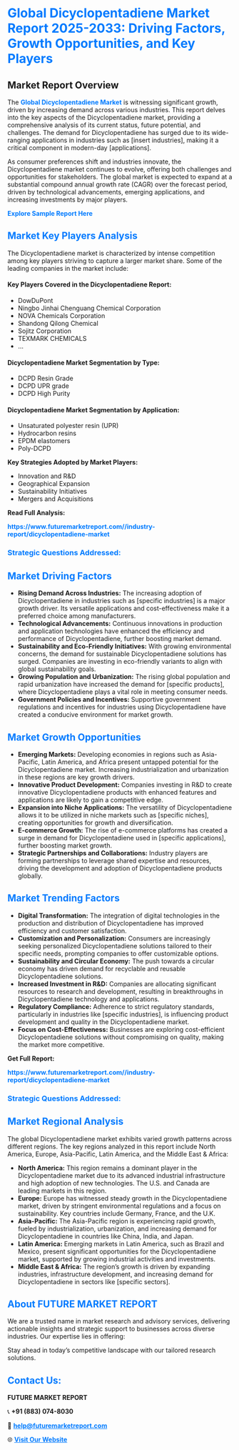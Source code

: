 <h1 style="color: #007BFF;">Global Dicyclopentadiene Market Report 2025-2033: Driving Factors, Growth Opportunities, and Key Players</h1>

<section id="overview">
<h2>Market Report Overview</h2>
<p>The <a href="https://www.futuremarketreport.com//industry-report/dicyclopentadiene-market" style="color: #007BFF; text-decoration: none;"><strong>Global Dicyclopentadiene Market</strong></a> is witnessing significant growth, driven by increasing demand across various industries. This report delves into the key aspects of the Dicyclopentadiene market, providing a comprehensive analysis of its current status, future potential, and challenges. The demand for Dicyclopentadiene has surged due to its wide-ranging applications in industries such as [insert industries], making it a critical component in modern-day [applications].</p>
<p>As consumer preferences shift and industries innovate, the Dicyclopentadiene market continues to evolve, offering both challenges and opportunities for stakeholders. The global market is expected to expand at a substantial compound annual growth rate (CAGR) over the forecast period, driven by technological advancements, emerging applications, and increasing investments by major players.</p>
</section>

<section id="overview">
<p><a href="https://www.futuremarketreport.com//request-sample/reportId=56725" style="color: #007BFF; text-decoration: none;"><strong>Explore Sample Report Here</strong></a></p>
</section>

<section id="key-players">
<h2 style="color: #007BFF;">Market Key Players Analysis</h2>
<p>The Dicyclopentadiene market is characterized by intense competition among key players striving to capture a larger market share. Some of the leading companies in the market include:</p>
<h4>Key Players Covered in the Dicyclopentadiene Report:</h4>
<ul><li>DowDuPont</li><li>Ningbo Jinhai Chenguang Chemical Corporation</li><li>NOVA Chemicals Corporation</li><li>Shandong Qilong Chemical</li><li>Sojitz Corporation</li><li>TEXMARK CHEMICALS</li><li>...</li></ul>
<h4>Dicyclopentadiene Market Segmentation by Type:</h4>
<ul><li>DCPD Resin Grade</li><li>DCPD UPR grade</li><li>DCPD High Purity</li></ul>

<h4>Dicyclopentadiene Market Segmentation by Application:</h4>
<ul><li>Unsaturated polyester resin (UPR)</li><li>Hydrocarbon resins</li><li>EPDM elastomers</li><li>Poly-DCPD</li></ul>
<p><strong>Key Strategies Adopted by Market Players:</strong></p>
<ul>
<li>Innovation and R&D</li>
<li>Geographical Expansion</li>
<li>Sustainability Initiatives</li>
<li>Mergers and Acquisitions</li>
</ul>
</section>

<section>
<p><strong>Read Full Analysis: </strong></p><a href="https://www.futuremarketreport.com//industry-report/dicyclopentadiene-market" style="color: #007BFF; text-decoration: none;"><strong>https://www.futuremarketreport.com//industry-report/dicyclopentadiene-market</strong></a>
<h3 style="color: #007BFF;">Strategic Questions Addressed:</h3>
</section>

<section id="driving-factors">
<h2 style="color: #007BFF;">Market Driving Factors</h2>
<ul>
<li><strong>Rising Demand Across Industries:</strong> The increasing adoption of Dicyclopentadiene in industries such as [specific industries] is a major growth driver. Its versatile applications and cost-effectiveness make it a preferred choice among manufacturers.</li>
<li><strong>Technological Advancements:</strong> Continuous innovations in production and application technologies have enhanced the efficiency and performance of Dicyclopentadiene, further boosting market demand.</li>
<li><strong>Sustainability and Eco-Friendly Initiatives:</strong> With growing environmental concerns, the demand for sustainable Dicyclopentadiene solutions has surged. Companies are investing in eco-friendly variants to align with global sustainability goals.</li>
<li><strong>Growing Population and Urbanization:</strong> The rising global population and rapid urbanization have increased the demand for [specific products], where Dicyclopentadiene plays a vital role in meeting consumer needs.</li>
<li><strong>Government Policies and Incentives:</strong> Supportive government regulations and incentives for industries using Dicyclopentadiene have created a conducive environment for market growth.</li>
</ul>
</section>

<section id="growth-opportunities">
<h2 style="color: #007BFF;">Market Growth Opportunities</h2>
<ul>
<li><strong>Emerging Markets:</strong> Developing economies in regions such as Asia-Pacific, Latin America, and Africa present untapped potential for the Dicyclopentadiene market. Increasing industrialization and urbanization in these regions are key growth drivers.</li>
<li><strong>Innovative Product Development:</strong> Companies investing in R&D to create innovative Dicyclopentadiene products with enhanced features and applications are likely to gain a competitive edge.</li>
<li><strong>Expansion into Niche Applications:</strong> The versatility of Dicyclopentadiene allows it to be utilized in niche markets such as [specific niches], creating opportunities for growth and diversification.</li>
<li><strong>E-commerce Growth:</strong> The rise of e-commerce platforms has created a surge in demand for Dicyclopentadiene used in [specific applications], further boosting market growth.</li>
<li><strong>Strategic Partnerships and Collaborations:</strong> Industry players are forming partnerships to leverage shared expertise and resources, driving the development and adoption of Dicyclopentadiene products globally.</li>
</ul>
</section>

<section id="trending-factors">
<h2 style="color: #007BFF;">Market Trending Factors</h2>
<ul>
<li><strong>Digital Transformation:</strong> The integration of digital technologies in the production and distribution of Dicyclopentadiene has improved efficiency and customer satisfaction.</li>
<li><strong>Customization and Personalization:</strong> Consumers are increasingly seeking personalized Dicyclopentadiene solutions tailored to their specific needs, prompting companies to offer customizable options.</li>
<li><strong>Sustainability and Circular Economy:</strong> The push towards a circular economy has driven demand for recyclable and reusable Dicyclopentadiene solutions.</li>
<li><strong>Increased Investment in R&D:</strong> Companies are allocating significant resources to research and development, resulting in breakthroughs in Dicyclopentadiene technology and applications.</li>
<li><strong>Regulatory Compliance:</strong> Adherence to strict regulatory standards, particularly in industries like [specific industries], is influencing product development and quality in the Dicyclopentadiene market.</li>
<li><strong>Focus on Cost-Effectiveness:</strong> Businesses are exploring cost-efficient Dicyclopentadiene solutions without compromising on quality, making the market more competitive.</li>
</ul>
</section>

<section>
<p><strong>Get Full Report: </strong></p><a href="https://www.futuremarketreport.com//industry-report/dicyclopentadiene-market" style="color: #007BFF; text-decoration: none;"><strong>https://www.futuremarketreport.com//industry-report/dicyclopentadiene-market</strong></a>
<h3 style="color: #007BFF;">Strategic Questions Addressed:</h3>
</section>


<section id="regional-analysis">
<h2 style="color: #007BFF;">Market Regional Analysis</h2>
<p>The global Dicyclopentadiene market exhibits varied growth patterns across different regions. The key regions analyzed in this report include North America, Europe, Asia-Pacific, Latin America, and the Middle East & Africa:</p>
<ul>
<li><strong>North America:</strong> This region remains a dominant player in the Dicyclopentadiene market due to its advanced industrial infrastructure and high adoption of new technologies. The U.S. and Canada are leading markets in this region.</li>
<li><strong>Europe:</strong> Europe has witnessed steady growth in the Dicyclopentadiene market, driven by stringent environmental regulations and a focus on sustainability. Key countries include Germany, France, and the U.K.</li>
<li><strong>Asia-Pacific:</strong> The Asia-Pacific region is experiencing rapid growth, fueled by industrialization, urbanization, and increasing demand for Dicyclopentadiene in countries like China, India, and Japan.</li>
<li><strong>Latin America:</strong> Emerging markets in Latin America, such as Brazil and Mexico, present significant opportunities for the Dicyclopentadiene market, supported by growing industrial activities and investments.</li>
<li><strong>Middle East & Africa:</strong> The region’s growth is driven by expanding industries, infrastructure development, and increasing demand for Dicyclopentadiene in sectors like [specific sectors].</li>
</ul>
</section>

<footer>
<h2 style="color: #007BFF;">About FUTURE MARKET REPORT</h2>
<p>We are a trusted name in market research and advisory services, delivering actionable insights and strategic support to businesses across diverse industries. Our expertise lies in offering:</p>

<p>Stay ahead in today’s competitive landscape with our tailored research solutions.</p>

<h2 style="color: #007BFF;">Contact Us:</h2>
<p><strong>FUTURE MARKET REPORT</strong></p>
<p>📞 <strong>+91 (883) 074-8030</strong></p>
<p>📧 <strong><a href="mailto:help@futuremarketreport.com" style="color: #007BFF;">help@futuremarketreport.com</a></strong></p>
<p>🌐 <strong><a href="https://www.futuremarketreport.com/" style="color: #007BFF;">Visit Our Website</a></strong></p>
</footer>